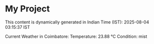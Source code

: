 # My Project

This content is dynamically generated in Indian Time (IST): 2025-08-04 03:15:37 IST


Current Weather in Coimbatore:
Temperature: 23.88 °C
Condition: mist
